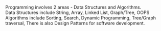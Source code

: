 
Programming involves 2 areas - Data Structures and Algorithms.  
Data Structures include String, Array, Linked List, Graph/Tree, OOPS
Algorithms include Sorting, Search, Dynamic Programming, Tree/Graph traversal, 
There is also Design Patterns for software development.
